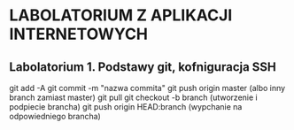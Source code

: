 # LABOLATORIUM Z APLIKACJI INTERNETOWYCH
## Labolatorium 1. Podstawy git, kofniguracja SSH

git add -A
git commit -m "nazwa commita"
git push origin master (albo inny branch zamiast master)
git pull
git checkout -b branch (utworzenie i podpiecie brancha)
git push origin HEAD:branch (wypchanie na odpowiedniego brancha)
